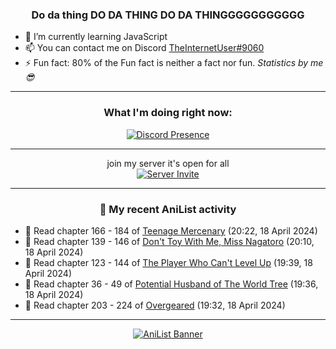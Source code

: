 <div align="center">

### Do da thing DO DA THING DO DA THINGGGGGGGGGGG
</div>

- 🌱 I’m currently learning JavaScript
- 📫 You can contact me on Discord [TheInternetUser#9060](https://discord.com/users/534117072796385300)
- ⚡ Fun fact: 80% of the Fun fact is neither a fact nor fun. _Statistics by me 😎_
<hr>

<div align="center">

### What I'm doing right now:
[![Discord Presence](https://lanyard.cnrad.dev/api/534117072796385300)](https://discord.com/users/534117072796385300)
<hr>

join my server it's open for all <br>
[![Server Invite](https://invidget.switchblade.xyz/bfYgVHxrSs)](https://discord.gg/bfYgVHxrSs)

<hr>
  
### 🌸 My recent AniList activity

</div>

<!-- ANILIST_ACTIVITY:start -->

-   📖 Read chapter 166 - 184 of [Teenage Mercenary](https://anilist.co/manga/126297) (20:22, 18 April 2024)
-   📖 Read chapter 139 - 146 of [Don't Toy With Me, Miss Nagatoro](https://anilist.co/manga/100664) (20:10, 18 April 2024)
-   📖 Read chapter 123 - 144 of [The Player Who Can't Level Up](https://anilist.co/manga/130511) (19:39, 18 April 2024)
-   📖 Read chapter 36 - 49 of [Potential Husband of The World Tree](https://anilist.co/manga/164510) (19:36, 18 April 2024)
-   📖 Read chapter 203 - 224 of [Overgeared](https://anilist.co/manga/117460) (19:32, 18 April 2024)

<!-- ANILIST_ACTIVITY:end -->
<hr>

<div align="center">

[![AniList Banner](https://img.anili.st/User/929966)](https://anilist.co/user/TheInternetUser)

<!-- ![Profile views](https://gpvc.arturio.dev/TheInternetUse7) Since 2023-01-09 -->
<br>


</div>

